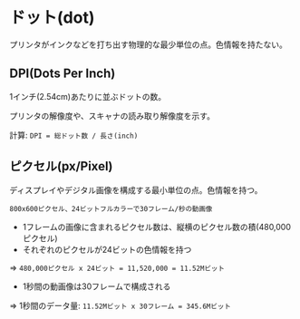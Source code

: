 # ドット(dot)

プリンタがインクなどを打ち出す物理的な最少単位の点。色情報を持たない。

## DPI(Dots Per Inch)

1インチ(2.54cm)あたりに並ぶドットの数。

プリンタの解像度や、スキャナの読み取り解像度を示す。

計算: `DPI = 総ドット数 / 長さ(inch)`

## ピクセル(px/Pixel)

ディスプレイやデジタル画像を構成する最小単位の点。色情報を持つ。

`800x600ピクセル、24ビットフルカラーで30フレーム/秒の動画像`

- 1フレームの画像に含まれるピクセル数は、縦横のピクセル数の積(480,000ピクセル)
- それぞれのピクセルが24ビットの色情報を持つ

=> `480,000ピクセル x 24ビット = 11,520,000 = 11.52Mビット`

- 1秒間の動画像は30フレームで構成される

=> 1秒間のデータ量: `11.52Mビット x 30フレーム = 345.6Mビット`

